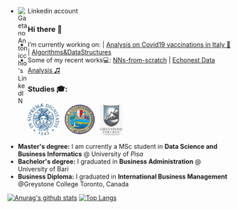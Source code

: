 - Linkedin account <a href="https://www.linkedin.com/in/gaetano-antonicchio-a79a0114b/">
  <img align="left" alt="Gaetano Antonicchio's LinkedIN" width="22px" src="https://raw.githubusercontent.com/peterthehan/peterthehan/master/assets/linkedin.svg" />
</a>


### Hi there 👋

-  I’m currently working on:
    | [Analysis on Covid19 vaccinations in Italy 🧪](https://github.com/AlexPasqua/covid19-vax-Italy-analysis.git) | [Algorithms&DataStructures](https://github.com/gaetanoantonicchio/algorithms_and_data_structures.git)
-  Some of my recent works💻:
   [NNs-from-scratch](https://github.com/gaetanoantonicchio/NNs-from-scratch.git) | [Echonest Data Analysis ♫](https://github.com/gaetanoantonicchio/DataMining-2.git)

<!--
**gaetanoantonicchio/gaetanoantonicchio** is a ✨ _special_ ✨ repository because its `README.md` (this file) appears on your GitHub profile.

Here are some ideas to get you started:

-  I’m currently working on 
- 🌱 I’m currently learning ...
- 👯 I’m looking to collaborate on ...
- 🤔 I’m looking for help with ...
- 💬 Ask me about ...
- 📫 How to reach me: ...
- 😄 Pronouns: ...
- ⚡ Fun fact: ...
-->

### Studies 🎓:
<img width=70px src="unipi_logo.png" /> &nbsp; <img width=70px src="uniba_logo.png" /> &nbsp; <img width=50px src="greystone_logo.jpg" /> &nbsp; 
* **Master's degree:** I am currently a MSc student in **Data Science and Business Informatics** @ University of _Pisa_
* **Bachelor's degree:** I graduated in **Business Administration** @ University of Bari<br>
* **Business Diploma:** I graduated in **International Business Management** @Greystone College Toronto, Canada

[![Anurag's github stats](https://github-readme-stats.vercel.app/api?username=gaetanoantonicchio)](https://github.com/anuraghazra/github-readme-stats)           [![Top Langs](https://github-readme-stats.vercel.app/api/top-langs/?username=gaetanoantonicchio&layout=compact)](https://github.com/anuraghazra/github-readme-stats)


